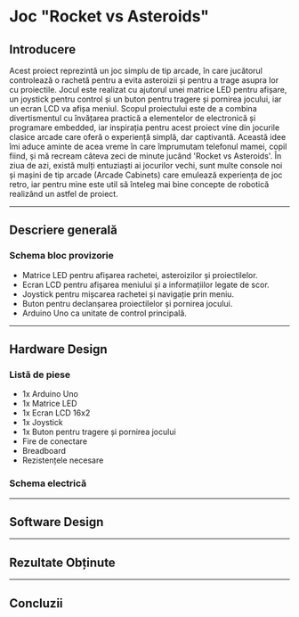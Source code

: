 # Joc "Rocket vs Asteroids"

## Introducere

Acest proiect reprezintă un joc simplu de tip arcade, în care jucătorul controlează o rachetă pentru a evita asteroizii și pentru a trage asupra lor cu proiectile. Jocul este realizat cu ajutorul unei matrice LED pentru afișare, un joystick pentru control și un buton pentru tragere și pornirea jocului, iar un ecran LCD va afișa meniul.
Scopul proiectului este de a combina divertismentul cu învățarea practică a elementelor de electronică și programare embedded, iar inspirația pentru acest proiect vine din jocurile clasice arcade care oferă o experiență simplă, dar captivantă. Această idee îmi aduce aminte de acea vreme în care împrumutam telefonul mamei, copil fiind, și mă recream câteva zeci de minute jucând 'Rocket vs Asteroids'.
În ziua de azi, există mulți entuziaști ai jocurilor vechi, sunt multe console noi și mașini de tip arcade (Arcade Cabinets) care emulează experiența de joc retro, iar pentru mine este util să înteleg mai bine concepte de robotică realizând un astfel de proiect.

---

## Descriere generală

### Schema bloc provizorie

- Matrice LED pentru afișarea rachetei, asteroizilor și proiectilelor.
- Ecran LCD pentru afișarea meniului și a informațiilor legate de scor.
- Joystick pentru mișcarea rachetei și navigație prin meniu.
- Buton pentru declanșarea proiectilelor și pornirea jocului.
- Arduino Uno ca unitate de control principală.

---

## Hardware Design

### Listă de piese

- 1x Arduino Uno
- 1x Matrice LED
- 1x Ecran LCD 16x2
- 1x Joystick
- 1x Buton pentru tragere și pornirea jocului
- Fire de conectare
- Breadboard
- Rezistențele necesare

### Schema electrică

---

## Software Design

---

## Rezultate Obținute

---

## Concluzii
